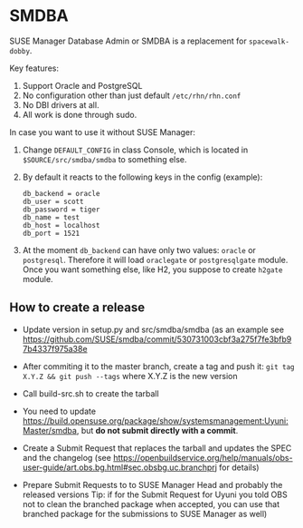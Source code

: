 # SMDBA

SUSE Manager Database Admin or SMDBA is a replacement for `spacewalk-dobby`.

Key features:

1. Support Oracle and PostgreSQL
2. No configuration other than just default `/etc/rhn/rhn.conf`
3. No DBI drivers at all.
4. All work is done through sudo.


In case you want to use it without SUSE Manager:

1. Change `DEFAULT_CONFIG` in class Console, which is located in 
   `$SOURCE/src/smdba/smdba` to something else.

2. By default it reacts to the following keys in the config (example):
     
       db_backend = oracle
       db_user = scott
       db_password = tiger
       db_name = test
       db_host = localhost
       db_port = 1521

3. At the moment `db_backend` can have only two values: `oracle` or `postgresql`.
   Therefore it will load `oraclegate` or `postgresqlgate` module. Once you want
   something else, like H2, you suppose to create `h2gate` module.

## How to create a release

* Update version in setup.py and src/smdba/smdba (as an example see
https://github.com/SUSE/smdba/commit/530731003cbf3a275f7fe3bfb97b4337f975a38e

* After commiting it to the master branch, create a tag and push it:
 ```git tag X.Y.Z && git push --tags``` where X.Y.Z is the new version

* Call build-src.sh to create the tarball

* You need to update https://build.opensuse.org/package/show/systemsmanagement:Uyuni:Master/smdba, but **do not submit directly with a commit**.

* Create a Submit Request that replaces the tarball and updates the SPEC and the changelog (see https://openbuildservice.org/help/manuals/obs-user-guide/art.obs.bg.html#sec.obsbg.uc.branchprj for details)

* Prepare Submit Requests to to SUSE Manager Head and probably the released versions
  Tip: if for the Submit Request for Uyuni you told OBS not to clean the branched package when accepted, you can use that branched package for the submissions to SUSE Manager as well)


